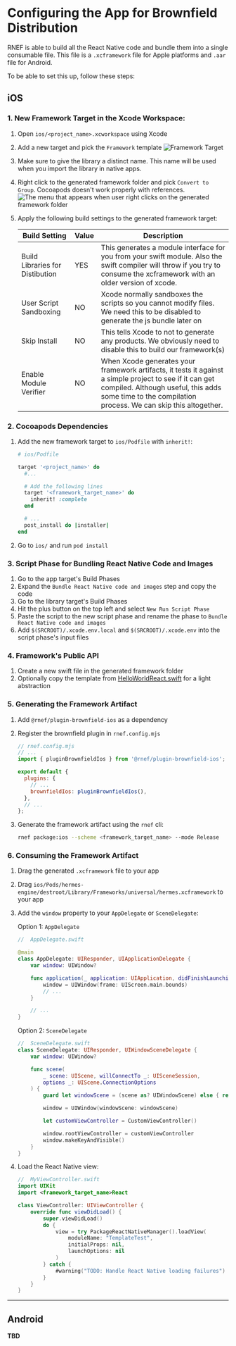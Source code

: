 # Configuring the App for Brownfield Distribution

RNEF is able to build all the React Native code and bundle them into a single consumable file. This file is a `.xcframework` file for Apple platforms and `.aar` file for Android.

To be able to set this up, follow these steps:

## iOS

### 1. New Framework Target in the Xcode Workspace:

1. Open `ios/<project_name>.xcworkspace` using Xcode
1. Add a new target and pick the `Framework` template
   ![Framework Target](./docs/assets/brownfield_framework_target.png)
1. Make sure to give the library a distinct name. This name will be used when you import the library in native apps.
1. Right click to the generated framework folder and pick `Convert to Group`. Cocoapods doesn't work properly with references.
   ![The menu that appears when user right clicks on the generated framework folder](./docs/assets/brownfield_convert_to_group.png)
1. Apply the following build settings to the generated framework target:

   | Build Setting                   | Value | Description                                                                                                                                                                                                      |
   | ------------------------------- | ----- | ---------------------------------------------------------------------------------------------------------------------------------------------------------------------------------------------------------------- |
   | Build Libraries for Distibution | YES   | This generates a module interface for you from your swift module. Also the swift compiler will throw if you try to consume the xcframework with an older version of xcode.                                       |
   | User Script Sandboxing          | NO    | Xcode normally sandboxes the scripts so you cannot modify files. We need this to be disabled to generate the js bundle later on                                                                                  |
   | Skip Install                    | NO    | This tells Xcode to not to generate any products. We obviously need to disable this to build our framework(s)                                                                                                    |
   | Enable Module Verifier          | NO    | When Xcode generates your framework artifacts, it tests it against a simple project to see if it can get compiled. Although useful, this adds some time to the compilation process. We can skip this altogether. |

### 2. Cocoapods Dependencies

1. Add the new framework target to `ios/Podfile` with `inherit!`:

   ```ruby
   # ios/Podfile

   target '<project_name>' do
     #...

     # Add the following lines
     target '<framework_target_name>' do
       inherit! :complete
     end

     # ...
     post_install do |installer|
   end
   ```

1. Go to `ios/` and run `pod install`

### 3. Script Phase for Bundling React Native Code and Images

1. Go to the app target's Build Phases
1. Expand the `Bundle React Native code and images` step and copy the code
1. Go to the library target's Build Phases
1. Hit the plus button on the top left and select `New Run Script Phase`
1. Paste the script to the new script phase and rename the phase to `Bundle React Native code and images`
1. Add `$(SRCROOT)/.xcode.env.local` and `$(SRCROOT)/.xcode.env` into the script phase's input files

### 4. Framework's Public API

1. Create a new swift file in the generated framework folder
1. Optionally copy the template from [HelloWorldReact.swift](./packages/plugin-brownfield-ios/template/ios/HelloWorldReact/HelloWorldReact.swift) for a light abstraction

### 5. Generating the Framework Artifact

1. Add `@rnef/plugin-brownfield-ios` as a dependency
1. Register the brownfield plugin in `rnef.config.mjs`

   ```js
   // rnef.config.mjs
   // ...
   import { pluginBrownfieldIos } from '@rnef/plugin-brownfield-ios';

   export default {
     plugins: {
       // ...
       brownfieldIos: pluginBrownfieldIos(),
     },
     // ...
   };
   ```

1. Generate the framework artifact using the `rnef` cli:

   ```sh
   rnef package:ios --scheme <framework_target_name> --mode Release
   ```

### 6. Consuming the Framework Artifact

1. Drag the generated `.xcframework` file to your app
1. Drag `ios/Pods/hermes-engine/destroot/Library/Frameworks/universal/hermes.xcframework` to your app
1. Add the `window` property to your `AppDelegate` or `SceneDelegate`:

   Option 1: `AppDelegate`

   ```swift
   //  AppDelegate.swift

   @main
   class AppDelegate: UIResponder, UIApplicationDelegate {
       var window: UIWindow?

       func application(_ application: UIApplication, didFinishLaunchingWithOptions launchOptions: [UIApplication.LaunchOptionsKey: Any]?) -> Bool {
           window = UIWindow(frame: UIScreen.main.bounds)
           // ...
       }

       // ...
   }
   ```

   Option 2: `SceneDelegate`

   ```swift
   //  SceneDelegate.swift
   class SceneDelegate: UIResponder, UIWindowSceneDelegate {
       var window: UIWindow?

       func scene(
           _ scene: UIScene, willConnectTo _: UISceneSession,
           options _: UIScene.ConnectionOptions
       ) {
           guard let windowScene = (scene as? UIWindowScene) else { return }

           window = UIWindow(windowScene: windowScene)

           let customViewController = CustomViewController()

           window.rootViewController = customViewController
           window.makeKeyAndVisible()
       }
   }
   ```

1. Load the React Native view:

   ```swift
   //  MyViewController.swift
   import UIKit
   import <framework_target_name>React

   class ViewController: UIViewController {
       override func viewDidLoad() {
           super.viewDidLoad()
           do {
               view = try PackageReactNativeManager().loadView(
                   moduleName: "TemplateTest",
                   initialProps: nil,
                   launchOptions: nil
               )
           } catch {
               #warning("TODO: Handle React Native loading failures")
           }
       }
   }
   ```

---

## Android

**TBD**
